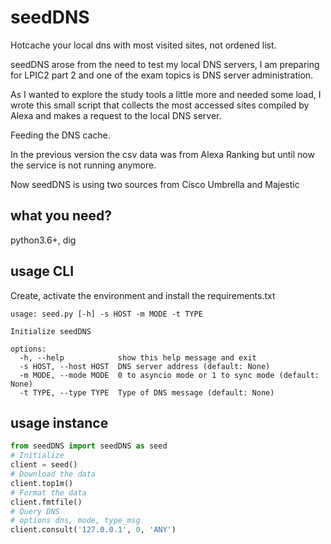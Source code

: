 # seedDNS
Hotcache your local dns with most visited sites, not ordened list.

seedDNS arose from the need to test my local DNS servers, I am preparing for LPIC2 part 2 and one of the exam topics is DNS server administration.

As I wanted to explore the study tools a little more and needed some load, I wrote this small script that collects the most accessed sites compiled by Alexa and makes a request to the local DNS server.

Feeding the DNS cache.

In the previous version the csv data was from Alexa Ranking but until now 
the service is not running anymore.

Now seedDNS is using two sources from Cisco Umbrella and Majestic 

## what you need?
python3.6+, dig

## usage CLI
Create, activate the environment and install the requirements.txt
```
usage: seed.py [-h] -s HOST -m MODE -t TYPE

Initialize seedDNS

options:
  -h, --help            show this help message and exit
  -s HOST, --host HOST  DNS server address (default: None)
  -m MODE, --mode MODE  0 to asyncio mode or 1 to sync mode (default: None)
  -t TYPE, --type TYPE  Type of DNS message (default: None) 
```

## usage instance
```python
from seedDNS import seedDNS as seed
# Initialize 
client = seed()
# Download the data
client.top1m()
# Format the data
client.fmtfile()
# Query DNS  
# options dns, mode, type_msg
client.consult('127.0.0.1', 0, 'ANY')

```

